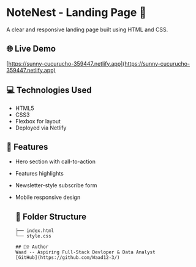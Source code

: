 # NoteNest - Landing Page 📝

A clear and responsive landing page built using HTML and CSS.

## 🌐 Live Demo
[https://sunny-cucurucho-359447.netlify.app](https://sunny-cucurucho-359447.netlify.app)

## 💻 Technologies Used
- HTML5
- CSS3
- Flexbox for layout
- Deployed via Netlify

## 📸 Features
- Hero section with call-to-action
- Features highlights
- Newsletter-style subscribe form
- Mobile responsive design

  ## 📁 Folder Structure
  ```
  ├── index.html
  └── style.css

  ## 🙋‍♀️ Author
  Waad -- Aspiring Full-Stack Devloper & Data Analyst
  [GitHub](https://github.com/Waad12-3/)
